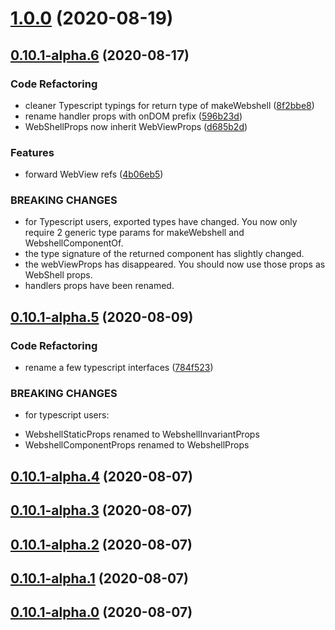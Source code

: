 # [1.0.0](https://github.com/formidable-webview/webshell/compare/v0.10.1-alpha.6...v1.0.0) (2020-08-19)



## [0.10.1-alpha.6](https://github.com/formidable-webview/webshell/compare/v0.10.1-alpha.6...v1.0.0) (2020-08-17)


### Code Refactoring

* cleaner Typescript typings for return type of makeWebshell ([8f2bbe8](https://github.com/formidable-webview/webshell/commit/8f2bbe870f9bb26f8c8f0c8988eb7f6433ef3ed5))
* rename handler props with onDOM prefix ([596b23d](https://github.com/formidable-webview/webshell/commit/596b23d0698473f67e94e6f57ff27094fe2fb149))
* WebShellProps now inherit WebViewProps ([d685b2d](https://github.com/formidable-webview/webshell/commit/d685b2db457d47584ce7494f500b39b8a54cabb3))


### Features

* forward WebView refs ([4b06eb5](https://github.com/formidable-webview/webshell/commit/4b06eb517717ad706c35dc501ad258c8a588c0d4))


### BREAKING CHANGES

* for Typescript users, exported types have changed.
You now only require 2 generic type params for makeWebshell and
WebshellComponentOf.
* the type signature of the returned component has
slightly changed.
* the webViewProps has disappeared. You should now use
those props as WebShell props.
* handlers props have been renamed.



## [0.10.1-alpha.5](https://github.com/formidable-webview/webshell/compare/v0.10.1-alpha.6...v1.0.0) (2020-08-09)


### Code Refactoring

* rename a few typescript interfaces ([784f523](https://github.com/formidable-webview/webshell/commit/784f5235fc4887627033e0cf42275ad898941bfb))


### BREAKING CHANGES

* for typescript users:

- WebshellStaticProps renamed to WebshellInvariantProps
- WebshellComponentProps renamed to WebshellProps



## [0.10.1-alpha.4](https://github.com/formidable-webview/webshell/compare/v0.10.1-alpha.6...v1.0.0) (2020-08-07)



## [0.10.1-alpha.3](https://github.com/formidable-webview/webshell/compare/v0.10.1-alpha.6...v1.0.0) (2020-08-07)



## [0.10.1-alpha.2](https://github.com/formidable-webview/webshell/compare/v0.10.1-alpha.6...v1.0.0) (2020-08-07)



## [0.10.1-alpha.1](https://github.com/formidable-webview/webshell/compare/v0.10.1-alpha.6...v1.0.0) (2020-08-07)



## [0.10.1-alpha.0](https://github.com/formidable-webview/webshell/compare/v0.10.1-alpha.6...v1.0.0) (2020-08-07)

